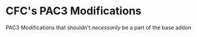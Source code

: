 # CFC's PAC3 Modifications
PAC3 Modifications that shouldn't _necessarily_ be a part of the base addon
